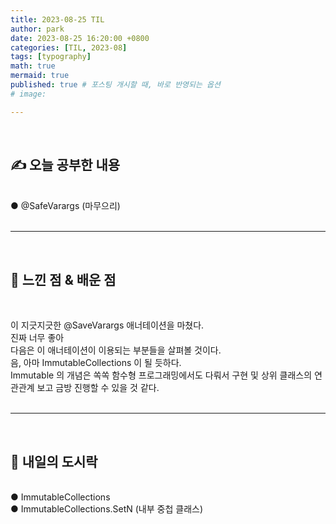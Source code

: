 ```yaml
---
title: 2023-08-25 TIL
author: park
date: 2023-08-25 16:20:00 +0800
categories: [TIL, 2023-08]
tags: [typography]
math: true
mermaid: true
published: true # 포스팅 개시할 때, 바로 반영되는 옵션
# image: 

---
```


<br>

## ✍ 오늘 공부한 내용

<br>
● @SafeVarargs (마무으리)<br> 
<br>

---

<br>

## 🧠 느낀 점 & 배운 점 

<br>

이 지긋지긋한 @SaveVarargs 애너테이션을 마쳤다.<br>
진짜 너무 좋아<br>
다음은 이 애너테이션이 이용되는 부분들을 살펴볼 것이다.<br>
음, 아마 ImmutableCollections 이 될 듯하다.<br>
Immutable 의 개념은 쏙쏙 함수형 프로그래밍에서도 다뤄서 구현 및 상위 클래스의 연관관계 보고 금방 진행할 수 있을 것 같다.<br>
<br>

---

<br>

## 🍱 내일의 도시락

<br>
● ImmutableCollections<br>
● ImmutableCollections.SetN (내부 중첩 클래스)<br>
<br>
<br>